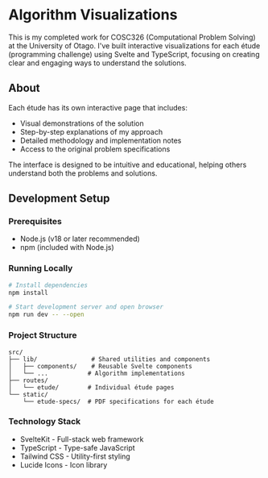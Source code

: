 # Algorithm Visualizations

This is my completed work for COSC326 (Computational Problem Solving) at the University of Otago. I've built interactive visualizations for each étude (programming challenge) using Svelte and TypeScript, focusing on creating clear and engaging ways to understand the solutions.

## About

Each étude has its own interactive page that includes:
- Visual demonstrations of the solution
- Step-by-step explanations of my approach
- Detailed methodology and implementation notes
- Access to the original problem specifications

The interface is designed to be intuitive and educational, helping others understand both the problems and solutions.

## Development Setup

### Prerequisites
- Node.js (v18 or later recommended)
- npm (included with Node.js)

### Running Locally
```bash
# Install dependencies
npm install

# Start development server and open browser
npm run dev -- --open
```

### Project Structure
```
src/
├── lib/               # Shared utilities and components
│   ├── components/    # Reusable Svelte components
│   └── ...           # Algorithm implementations
├── routes/
│   └── etude/        # Individual étude pages
└── static/
    └── etude-specs/  # PDF specifications for each étude
```

### Technology Stack
- SvelteKit - Full-stack web framework
- TypeScript - Type-safe JavaScript
- Tailwind CSS - Utility-first styling
- Lucide Icons - Icon library
